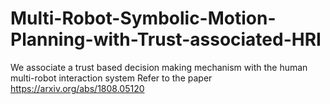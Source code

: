 # Multi-Robot-Symbolic-Motion-Planning-with-Trust-associated-HRI
We associate a trust based decision making mechanism with the human multi-robot interaction system
Refer to the paper https://arxiv.org/abs/1808.05120
